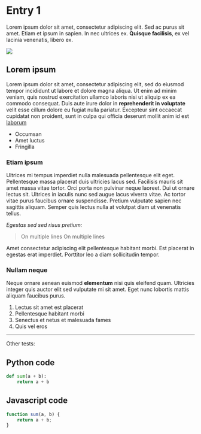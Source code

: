 # Entry 1

Lorem ipsum dolor sit amet, consectetur adipiscing elit. Sed ac purus sit amet. Etiam et ipsum in sapien. In nec ultrices ex. **Quisque facilisis**, ex vel lacinia venenatis, libero ex.

![](https://visme.co/blog/wp-content/uploads/2020/12/header-19.png)

## Lorem ipsum

Lorem ipsum dolor sit amet, consectetur adipiscing elit, sed do eiusmod tempor incididunt ut labore et dolore magna aliqua. Ut enim ad minim veniam, quis nostrud exercitation ullamco laboris nisi ut aliquip ex ea commodo consequat. Duis aute irure dolor in **reprehenderit in voluptate** velit esse cillum dolore eu fugiat nulla pariatur. Excepteur sint occaecat cupidatat non proident, sunt in culpa qui officia deserunt mollit anim id est [laborum][showdown]

- Occumsan
- Amet luctus
- Fringilla

### Etiam ipsum

Ultrices mi tempus imperdiet nulla malesuada pellentesque elit eget. Pellentesque massa placerat duis ultricies lacus sed. Facilisis mauris sit amet massa vitae tortor. Orci porta non pulvinar neque laoreet. Dui ut ornare lectus sit. Ultrices in iaculis nunc sed augue lacus viverra vitae. Ac tortor vitae purus faucibus ornare suspendisse. Pretium vulputate sapien nec sagittis aliquam. Semper quis lectus nulla at volutpat diam ut venenatis tellus. 

_Egestas sed sed risus pretium:_

>On multiple lines
On multiple lines

Amet consectetur adipiscing elit pellentesque habitant morbi. Est placerat in egestas erat imperdiet. Porttitor leo a diam sollicitudin tempor.

### Nullam neque

Neque ornare aenean euismod **elementum** nisi quis eleifend quam. Ultricies integer quis auctor elit sed vulputate mi sit amet. Eget nunc lobortis mattis aliquam faucibus purus.  

1. Lectus sit amet est placerat 
2. Pellentesque habitant morbi
3. Senectus et netus et malesuada fames
4. Quis vel eros

[showdown]: http://demo.showdownjs.com/
---

Other tests:

## Python code

```python
def sum(a + b):
    return a + b
```

## Javascript code

```javascript
function sum(a, b) {
    return a + b;
}
```
